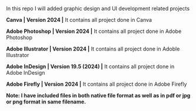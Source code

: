In this repo I will added graphic design and UI development related projects

**Canva | Version 2024 |** 
It contains all project done in Canva

**Adobe Photoshop | Version 2024 |** 
It contains all project done in Adobe Photoshop

**Adobe Illustrator | Version 2024 |** 
It contains all project done in Adoble Illustrator

**Adobe InDesign | Version 19.5 (2024) |** 
It contains all project done in Adobe InDesign

**Adobe Firefly | Version 2024 |** 
It contains all project done in Adobe Firefly

**Note: I have included files in both native file format as well as in pdf or jpg or png format in same filename.**

